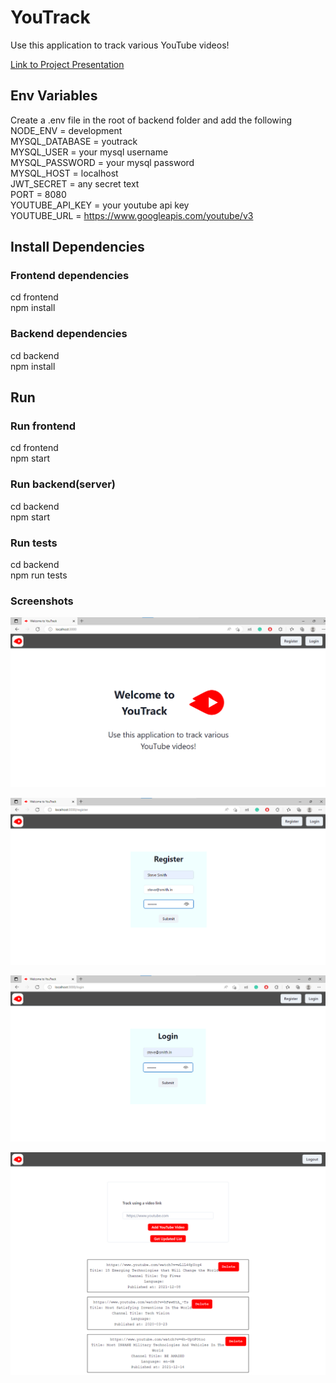 # YouTrack

Use this application to track various YouTube videos!

[Link to Project Presentation](https://drive.google.com/file/d/10JcuQ_7wba7cNiASzAYbSRkyem7XlfaT/view?usp=sharing)

## Env Variables

Create a .env file in the root of backend folder and add the following\
NODE_ENV = development\
MYSQL_DATABASE = youtrack\
MYSQL_USER = your mysql username\
MYSQL_PASSWORD = your mysql password\
MYSQL_HOST = localhost\
JWT_SECRET = any secret text\
PORT = 8080\
YOUTUBE_API_KEY = your youtube api key\
YOUTUBE_URL = https://www.googleapis.com/youtube/v3

## Install Dependencies

### Frontend dependencies

cd frontend\
npm install

### Backend dependencies

cd backend\
npm install

## Run

### Run frontend

cd frontend\
npm start

### Run backend(server)

cd backend\
npm start

### Run tests

cd backend\
npm run tests

### Screenshots

![Image](Screenshots/LandingPage.png)

![Image1](Screenshots/RegisterScreen.png)

![Image2](Screenshots/LoginScreen.png)

![Image3](Screenshots/Dashboard.png)
